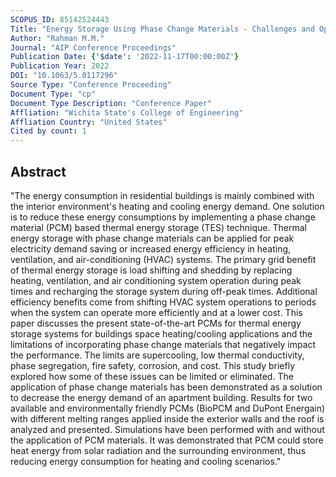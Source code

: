 ```yaml
---
SCOPUS_ID: 85142524443
Title: "Energy Storage Using Phase Change Materials - Challenges and Opportunities for Power Savings in Residential Buildings"
Author: "Rahman M.M."
Journal: "AIP Conference Proceedings"
Publication Date: {'$date': '2022-11-17T00:00:00Z'}
Publication Year: 2022
DOI: "10.1063/5.0117296"
Source Type: "Conference Proceeding"
Document Type: "cp"
Document Type Description: "Conference Paper"
Affliation: "Wichita State's College of Engineering"
Affliation Country: "United States"
Cited by count: 1
---
```


## Abstract
"The energy consumption in residential buildings is mainly combined with the interior environment's heating and cooling energy demand. One solution is to reduce these energy consumptions by implementing a phase change material (PCM) based thermal energy storage (TES) technique. Thermal energy storage with phase change materials can be applied for peak electricity demand saving or increased energy efficiency in heating, ventilation, and air-conditioning (HVAC) systems. The primary grid benefit of thermal energy storage is load shifting and shedding by replacing heating, ventilation, and air conditioning system operation during peak times and recharging the storage system during off-peak times. Additional efficiency benefits come from shifting HVAC system operations to periods when the system can operate more efficiently and at a lower cost. This paper discusses the present state-of-the-art PCMs for thermal energy storage systems for buildings space heating/cooling applications and the limitations of incorporating phase change materials that negatively impact the performance. The limits are supercooling, low thermal conductivity, phase segregation, fire safety, corrosion, and cost. This study briefly explored how some of these issues can be limited or eliminated. The application of phase change materials has been demonstrated as a solution to decrease the energy demand of an apartment building. Results for two available and environmentally friendly PCMs (BioPCM and DuPont Energain) with different melting ranges applied inside the exterior walls and the roof is analyzed and presented. Simulations have been performed with and without the application of PCM materials. It was demonstrated that PCM could store heat energy from solar radiation and the surrounding environment, thus reducing energy consumption for heating and cooling scenarios."
